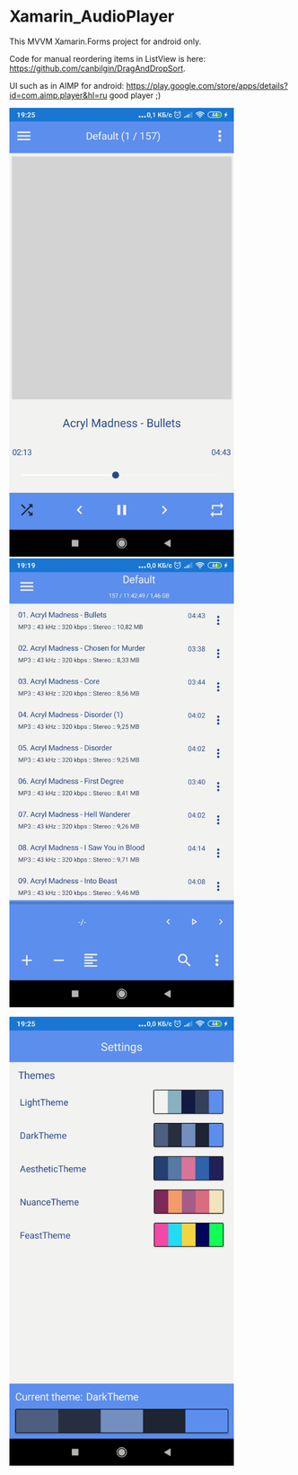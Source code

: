 # Xamarin_AudioPlayer
 
 This MVVM Xamarin.Forms project for android only.
 
 Code for manual reordering items in ListView is here: https://github.com/canbilgin/DragAndDropSort. 
 
 UI such as in AIMP for android: https://play.google.com/store/apps/details?id=com.aimp.player&hl=ru good player ;)
  
  <img src="https://github.com/Enotski/xAudioPlayer/blob/master/Screenshots/1.jpg" width="400">    <img src="https://github.com/Enotski/xAudioPlayer/blob/master/Screenshots/2.jpg" width="400">   
  
  <img src="https://github.com/Enotski/xAudioPlayer/blob/master/Screenshots/3.jpg" width="400">
